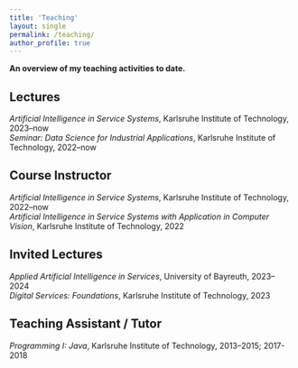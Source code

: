 ```yaml
---
title: 'Teaching'
layout: single
permalink: /teaching/
author_profile: true
---
```

<p style="font-size: 14px;">
<b>An overview of my teaching activities to date.</b>
</p>

<h2>Lectures</h2>
<p style="font-size: 14px;">
<i>Artificial Intelligence in Service Systems</i>, Karlsruhe Institute of Technology, 2023–now
<br>
<i>Seminar: Data Science for Industrial Applications</i>, Karlsruhe Institute of Technology, 2022–now
</p>

<h2>Course Instructor</h2>
<p style="font-size: 14px;">
<i>Artificial Intelligence in Service Systems</i>, Karlsruhe Institute of Technology, 2022–now
<br>
<i>Artificial Intelligence in Service Systems with Application in Computer Vision</i>, Karlsruhe Institute of Technology, 2022
</p>

<h2>Invited Lectures</h2>
<p style="font-size: 14px;">
<i>Applied Artificial Intelligence in Services</i>, University of Bayreuth, 2023–2024
<br>
<i>Digital Services: Foundations</i>, Karlsruhe Institute of Technology, 2023
</p>

<h2>Teaching Assistant / Tutor</h2>
<p style="font-size: 14px;">
<i>Programming I: Java</i>, Karlsruhe Institute of Technology, 2013–2015; 2017-2018
</p>